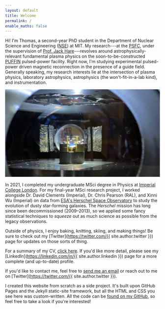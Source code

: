 ```yaml
---
layout: default
title: Welcome
permalink: /
enable_maths: false
---
```


Hi! I'm Thomas, a second-year PhD student in the Department of Nuclear Science and Engineering ([NSE](http://web.mit.edu/nse/)) at MIT. My research---at the [PSFC](https://www.psfc.mit.edu/), under the supervision of [Prof. Jack Hare](https://fusionandthings.eu/)---revolves around astrophysically-relevant fundamental plasma physics on the soon-to-be-constructed [PUFFIN](https://puffin.mit.edu) pulsed-power facility. Right now, I'm studying experimental pulsed-power driven magnetic reconnection in the presence of a guide field. Generally speaking, my research interests lie at the intersection of plasma physics, laboratory astrophysics, astrophysics (the won't-fit-in-a-lab kind), and instrumentation.

<div class="post-image">
    <img src="assets/maize.png" alt="A picture of my exploding wire array setup on the MAIZE facility at the University of Michigan."/>
</div>

In 2021, I completed my undergraduate MSci degree in Physics at [Imperial College London](https://imperial.ac.uk/). For my final-year MSci research project, I worked alongside Dr. David Clements (Imperial), Dr. Chris Pearson (RAL), and Xinni Wu (Imperial) on data from [ESA's Herschel Space Observatory](https://www.cosmos.esa.int/web/herschel/home) to study the evolution of dusty star-forming galaxies. The *Herschel* mission has long since been decommissioned (2009&ndash;2013), so we applied some fancy statistical techniques to *squeeze* out as much science as possible from the legacy observations.

Outside of physics, I enjoy baking, knitting, skiing, and making things! Be sure to check out my [Twitter](https://twitter.com/{{ site.author.twitter }}) page for updates on those sorts of thing.

For a summary of my CV, [click here](/cv). If you'd like more detail, please see my [LinkedIn](https://linkedin.com/in/{{ site.author.linkedin }}) page for a more complete (and up-to-date) profile.

If you'd like to contact me, feel free to [send me an email](mailto:tvarnish@mit.edu) or reach out to me on [Twitter](https://twitter.com/{{ site.author.twitter }}).

<div class="endnote">
I created this website from scratch as a side project. It's built upon GitHub Pages and the Jekyll static-site framework, but all the HTML and CSS you see here was custom-written. All the code can be <a href="https://github.com/{{ site.author.github }}/{{ site.author.github }}.github.io">found on my GitHub</a>, so feel free to take a look if you're interested!
</div>
